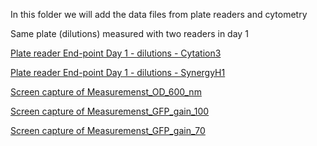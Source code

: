 In this folder we will add the data files from plate readers and cytometry 


Same plate (dilutions) measured with two readers in day 1

[Plate reader End-point Day 1 - dilutions - Cytation3](./Experiment-GFP-2021-11-23-Cytation3.xlsx)

[Plate reader End-point Day 1 - dilutions - SynergyH1](./Experiment-GFP-2021-11-23-SynergyH1.xlsx)

[Screen capture of Measuremenst_OD_600_nm](./0A572827-5A49-4AD4-9BE5-90AE19A69E9E.jpeg)

[Screen capture of Measuremenst_GFP_gain_100](./1A59F77E-5BAA-4D62-A680-416B3B7B4CDA.jpeg)

[Screen capture of Measuremenst_GFP_gain_70](./41A5D65D-72FB-4782-B467-F0A5784F6744.jpeg)


